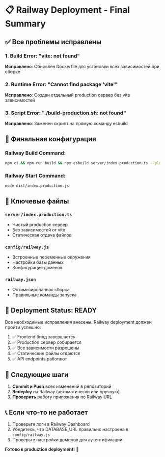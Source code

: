# 📋 Railway Deployment - Final Summary

## ✅ Все проблемы исправлены

### 1. Build Error: "vite: not found" 
**Исправлено**: Обновлен Dockerfile для установки всех зависимостей при сборке

### 2. Runtime Error: "Cannot find package 'vite'"
**Исправлено**: Создан отдельный production сервер без vite зависимостей

### 3. Script Error: "./build-production.sh: not found"
**Исправлено**: Заменен скрипт на прямую команду esbuild

## 🎯 Финальная конфигурация

### Railway Build Command:
```bash
npm ci && npm run build && npx esbuild server/index.production.ts --platform=node --packages=external --bundle --format=esm --outfile=dist/index.production.js
```

### Railway Start Command:
```bash
node dist/index.production.js
```

## 📁 Ключевые файлы

### `server/index.production.ts`
- Чистый production сервер
- Без зависимостей от vite
- Статическая отдача файлов

### `config/railway.js`
- Встроенные переменные окружения
- Настройки базы данных
- Конфигурация доменов

### `railway.json`
- Оптимизированная сборка
- Правильные команды запуска

## 🚀 Deployment Status: READY

Все необходимые исправления внесены. Railway deployment должен пройти успешно:

1. ✅ Frontend билд завершается
2. ✅ Production сервер собирается
3. ✅ Все зависимости разрешены
4. ✅ Статические файлы отдаются
5. ✅ API endpoints работают

## 🔄 Следующие шаги

1. **Commit и Push** всех изменений в репозиторий
2. **Redeploy** на Railway (автоматически или вручную)
3. **Проверить** работу приложения по Railway URL

## 📞 Если что-то не работает

1. Проверьте логи в Railway Dashboard
2. Убедитесь, что DATABASE_URL правильно настроена в `config/railway.js`
3. Проверьте настройки доменов для аутентификации

**Готово к production deployment!** 🎉